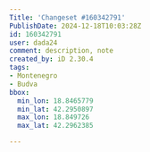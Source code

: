 ```yaml
---
Title: 'Changeset #160342791'
PublishDate: 2024-12-18T10:03:28Z
id: 160342791
user: dada24
comment: description, note
created_by: iD 2.30.4
tags:
- Montenegro
- Budva
bbox:
  min_lon: 18.8465779
  min_lat: 42.2950897
  max_lon: 18.849726
  max_lat: 42.2962385

---
```

